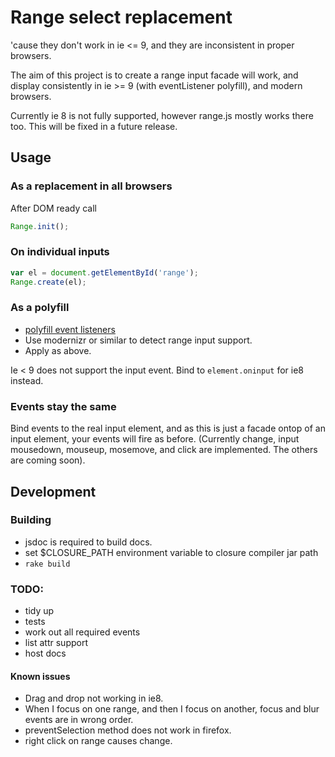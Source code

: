 # Range select replacement

'cause they don't work in ie <= 9, and they are inconsistent in proper browsers.

The aim of this project is to create a range input facade will work, and display
consistently in ie >= 9 (with eventListener polyfill), and modern browsers.

Currently ie 8 is not fully supported, however range.js mostly works there too.
This will be fixed in a future release.

## Usage

### As a replacement in all browsers

After DOM ready call

```javascript
Range.init();
```

### On individual inputs

```javascript
var el = document.getElementById('range');
Range.create(el);
```

### As a polyfill

* [polyfill
  event listeners](https://developer.mozilla.org/en-US/docs/Web/API/EventTarget/addEventListener?redirectlocale=en-US&redirectslug=DOM%2FEventTarget.addEventListener)
* Use modernizr or similar to detect range input support.
* Apply as above.

Ie < 9 does not support the input event. Bind to `element.oninput` for ie8 instead.

### Events stay the same

Bind events to the real input element, and as this is just a facade ontop of an
input element, your events will fire as before. (Currently change, input
mousedown, mouseup, mosemove, and click are implemented. The others are coming soon).

## Development

### Building
* jsdoc is required to build docs.
* set $CLOSURE_PATH environment variable to closure compiler jar path
* `rake build`

### TODO:

* tidy up
* tests
* work out all required events
* list attr support
* host docs

#### Known issues

* Drag and drop not working in ie8.
* When I focus on one range, and then I focus on another, focus and blur events
  are in wrong order.
* preventSelection method does not work in firefox.
* right click on range causes change.

